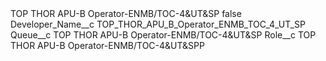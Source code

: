 <?xml version="1.0" encoding="UTF-8"?>
<CustomMetadata xmlns="http://soap.sforce.com/2006/04/metadata" xmlns:xsi="http://www.w3.org/2001/XMLSchema-instance" xmlns:xsd="http://www.w3.org/2001/XMLSchema">
    <label>TOP THOR APU-B Operator-ENMB/TOC-4&amp;UT&amp;SP</label>
    <protected>false</protected>
    <values>
        <field>Developer_Name__c</field>
        <value xsi:type="xsd:string">TOP_THOR_APU_B_Operator_ENMB_TOC_4_UT_SP</value>
    </values>
    <values>
        <field>Queue__c</field>
        <value xsi:type="xsd:string">TOP THOR APU-B Operator-ENMB/TOC-4&amp;UT&amp;SP</value>
    </values>
    <values>
        <field>Role__c</field>
        <value xsi:type="xsd:string">TOP THOR APU-B Operator-ENMB/TOC-4&amp;UT&amp;SPP</value>
    </values>
</CustomMetadata>

